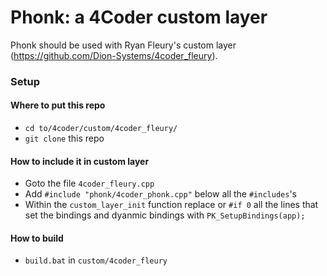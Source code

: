 # Phonk: a 4Coder custom layer

Phonk should be used with Ryan Fleury's custom layer (https://github.com/Dion-Systems/4coder_fleury).

### Setup

#### Where to put this repo
- `cd to/4coder/custom/4coder_fleury/`
- `git clone` this repo

#### How to include it in custom layer
- Goto the file `4coder_fleury.cpp` 
- Add `#include "phonk/4coder_phonk.cpp"` below all the `#includes`'s
- Within the `custom_layer_init` function replace or `#if 0` all the lines that set the bindings and dyanmic bindings with `PK_SetupBindings(app);`

#### How to build
- `build.bat` in `custom/4coder_fleury`